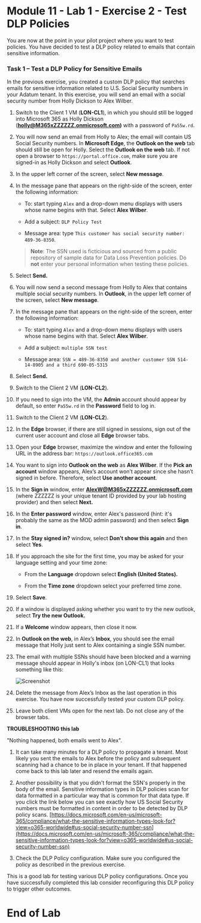 # Module 11 - Lab 1 - Exercise 2 - Test DLP Policies


You are now at the point in your pilot project where you want to test policies. You have decided to test a DLP policy related to emails that contain sensitive information. 


### Task 1 – Test a DLP Policy for Sensitive Emails

In the previous exercise, you created a custom DLP policy that searches emails for sensitive information related to U.S. Social Security numbers in your Adatum tenant. In this exercise, you will send an email with a social security number from Holly Dickson to Alex Wilber.

1. Switch to the Client 1 VM (**LON-CL1**), in which you should still be logged into Microsoft 365 as Holly Dickson (**holly@M365xZZZZZZ.onmicrosoft.com)** with a password of `Pa55w.rd`. 

2. You will now send an email from Holly to Alex; the email will contain US Social Security numbers. In **Microsoft Edge**, the **Outlook on the web** tab should still be open for Holly. Select the **Outlook on the web** tab.  If not open a browser to `https://portal.office.com`, make sure you are signed-in as Holly Dickson and select **Outlook**.

3. In the upper left corner of the screen, select **New message**. 

4. In the message pane that appears on the right-side of the screen, enter the following information:

	- To: start typing `Alex` and a drop-down menu displays with users whose name begins with that. Select **Alex Wilber**.

	- Add a subject: `DLP Policy Test`

	- Message area: type `This customer has social security number: 489-36-8350`.

	> **Note**: The SSN used is ficticious and sourced from a public repository of sample data for Data Loss Prevention policies. Do **not** enter your personal information when testing these policies.

5. Select **Send.**

6. You will now send a second message from Holly to Alex that contains multiple social security numbers.  In **Outlook**, in the upper left corner of the screen, select **New message**. 

7. In the message pane that appears on the right-side of the screen, enter the following information:

	- To: start typing `Alex` and a drop-down menu displays with users whose name begins with that. Select **Alex Wilber**.

	- Add a subject: `multiple SSN test`

	- Message area: `SSN = 489-36-8350 and another customer SSN 514-14-8905 and a third 690-05-5315`

8. Select **Send.**

9. Switch to the Client 2 VM (**LON-CL2**). 

10. If you need to sign into the VM, the **Admin** account should appear by default, so enter `Pa55w.rd` in the **Password** field to log in. 

11. Switch to the Client 2 VM (**LON-CL2**).

12. In the **Edge** browser, if there are still signed in sessions, sign out of the current user account and close all **Edge** browser tabs.

13. Open your **Edge** browser, maximize the window and enter the following URL in the address bar: `https://outlook.office365.com`

14. You want to sign into **Outlook on the web** as **Alex Wilber**. If the **Pick an account** window appears, Alex’s account won’t appear since she hasn’t signed in before. Therefore, select **Use another account**. 

15. In the **Sign in** window, enter **AlexW@M365xZZZZZZ.onmicrosoft.com** (where ZZZZZZ is your unique tenant ID provided by your lab hosting provider) and then select **Next.**

16. In the **Enter password** window, enter Alex's password (hint: it's probably the same as the MOD admin password) and then select **Sign in**.

17. In the **Stay signed in?** window, select **Don’t show this again** and then select **Yes**.

18. If you approach the site for the first time, you may be asked for your language setting and your time zone:

	- From the **Language** dropdown select **English (United States).**

	- From the **Time zone** dropdown select your preferred time zone.

19. Select **Save**.

20. If a window is displayed asking whether you want to try the new outlook, select **Try the new Outlook.**

21. If a **Welcome** window appears, then close it now.

22. In **Outlook on the web**, in Alex’s **Inbox**, you should see the email message that Holly just sent to Alex containing a single SSN number.

23. The email with multiple SSNs should have been blocked and a warning message should appear in Holly's inbox (on LON-CL1) that looks something like this:

     ![Screenshot](../Media/DLP_policy_validation.png)

24. Delete the message from Alex’s Inbox as the last operation in this exercise. You have now successfully tested your custom DLP policy.

25. Leave both client VMs open for the next lab. Do not close any of the browser tabs.

**TROUBLESHOOTING this lab**

"Nothing happened, both emails went to Alex".
  
1. It can take many minutes for a DLP policy to propagate a tenant.  Most likely you sent the emails to Alex before the policy and subsequent scanning had a chance to be in place in your tenant.  If that happened come back to this lab later and resend the emails again.

2. Another possibility is that you didn't format the SSN's properly in the body of the email.  Sensitive information types in DLP policies scan for data formatted in a particular way that is common for that data type.  If you click the link below you can see exactly how US Social Security numbers must be formatted in content in order to be detected by DLP policy scans.
[https://docs.microsoft.com/en-us/microsoft-365/compliance/what-the-sensitive-information-types-look-for?view=o365-worldwide#us-social-security-number-ssn](https://docs.microsoft.com/en-us/microsoft-365/compliance/what-the-sensitive-information-types-look-for?view=o365-worldwide#us-social-security-number-ssn)

3. Check the DLP Policy configuration. Make sure you configured the policy as described in the previous exercise.

This is a good lab for testing various DLP policy configurations. Once you have successfully completed this lab consider reconfiguring this DLP policy to trigger other outcomes.


# End of Lab
